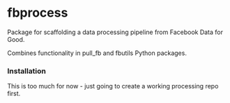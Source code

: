# fbprocess

Package for scaffolding a data processing pipeline from Facebook Data for Good.

Combines functionality in pull_fb and fbutils Python packages.

### Installation

This is too much for now - just going to create a working processing repo first.

